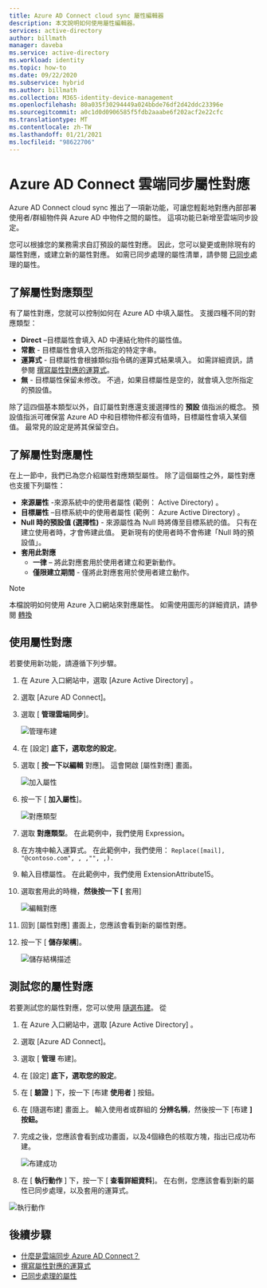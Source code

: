 ```yaml
---
title: Azure AD Connect cloud sync 屬性編輯器
description: 本文說明如何使用屬性編輯器。
services: active-directory
author: billmath
manager: daveba
ms.service: active-directory
ms.workload: identity
ms.topic: how-to
ms.date: 09/22/2020
ms.subservice: hybrid
ms.author: billmath
ms.collection: M365-identity-device-management
ms.openlocfilehash: 80a035f30294449a024bbde76df2d42ddc23396e
ms.sourcegitcommit: a0c1d0d0906585f5fdb2aaabe6f202acf2e22cfc
ms.translationtype: MT
ms.contentlocale: zh-TW
ms.lasthandoff: 01/21/2021
ms.locfileid: "98622706"
---
```

# <a name="azure-ad-connect-cloud-sync-attribute-mapping"></a>Azure AD Connect 雲端同步屬性對應

Azure AD Connect cloud sync 推出了一項新功能，可讓您輕鬆地對應內部部署使用者/群組物件與 Azure AD 中物件之間的屬性。  這項功能已新增至雲端同步設定。

您可以根據您的業務需求自訂預設的屬性對應。 因此，您可以變更或刪除現有的屬性對應，或建立新的屬性對應。  如需已同步處理的屬性清單，請參閱 [已同步](../hybrid/reference-connect-sync-attributes-synchronized.md?context=azure%2factive-directory%2fcloud-provisioning%2fcontext%2fcp-context/hybrid/reference-connect-sync-attributes-synchronized.md)處理的屬性。

## <a name="understanding-attribute-mapping-types"></a>了解屬性對應類型
有了屬性對應，您就可以控制如何在 Azure AD 中填入屬性。
支援四種不同的對應類型：

- **Direct** –目標屬性會填入 AD 中連結化物件的屬性值。
- **常數** - 目標屬性會填入您所指定的特定字串。
- **運算式** - 目標屬性會根據類似指令碼的運算式結果填入。
  如需詳細資訊，請參閱 [撰寫屬性對應的運算式](reference-expressions.md)。
- **無** - 目標屬性保留未修改。 不過，如果目標屬性是空的，就會填入您所指定的預設值。

除了這四個基本類型以外，自訂屬性對應還支援選擇性的 **預設** 值指派的概念。 預設值指派可確保當 Azure AD 中和目標物件都沒有值時，目標屬性會填入某個值。 最常見的設定是將其保留空白。

## <a name="understanding-attribute-mapping-properties"></a>了解屬性對應屬性

在上一節中，我們已為您介紹屬性對應類型屬性。
除了這個屬性之外，屬性對應也支援下列屬性：

- **來源屬性** -來源系統中的使用者屬性 (範例： Active Directory) 。
- **目標屬性** –目標系統中的使用者屬性 (範例： Azure Active Directory) 。
- **Null 時的預設值 (選擇性)** - 來源屬性為 Null 時將傳至目標系統的值。 只有在建立使用者時，才會佈建此值。 更新現有的使用者時不會佈建「Null 時的預設值」。  
- **套用此對應**
  - **一律** – 將此對應套用於使用者建立和更新動作。
  - **僅限建立期間** - 僅將此對應套用於使用者建立動作。

> [!NOTE]
> 本檔說明如何使用 Azure 入口網站來對應屬性。  如需使用圖形的詳細資訊，請參閱 [轉換](how-to-transformation.md)

## <a name="using-attribute-mapping"></a>使用屬性對應

若要使用新功能，請遵循下列步驟。

1.  在 Azure 入口網站中，選取 [Azure Active Directory]  。
2.  選取 [Azure AD Connect]。
3.  選取 [ **管理雲端同步**]。

    ![管理布建](media/how-to-install/install-6.png)

4. 在 [設定] **底下，選取您的設定**。
5. 選取 [ **按一下以編輯** 對應]。  這會開啟 [屬性對應] 畫面。

    ![加入屬性](media/how-to-attribute-mapping/mapping-6.png)

6.  按一下 [ **加入屬性**]。

    ![對應類型](media/how-to-attribute-mapping/mapping-1.png)

7. 選取 **對應類型**。  在此範例中，我們使用 Expression。
8.  在方塊中輸入運算式。  在此範例中，我們使用： `Replace([mail], "@contoso.com", , ,"", ,).`
9.  輸入目標屬性。  在此範例中，我們使用 ExtensionAttribute15。
10. 選取套用此的時機，**然後按一下 [** 套用]

    ![編輯對應](media/how-to-attribute-mapping/mapping-2a.png)

11. 回到 [屬性對應] 畫面上，您應該會看到新的屬性對應。  
12. 按一下 [ **儲存架構**]。

    ![儲存結構描述](media/how-to-attribute-mapping/mapping-3.png)

## <a name="test-your-attribute-mapping"></a>測試您的屬性對應

若要測試您的屬性對應，您可以使用 [隨選布建](how-to-on-demand-provision.md)。  從 

1. 在 Azure 入口網站中，選取 [Azure Active Directory]  。
2. 選取 [Azure AD Connect]。
3. 選取 [ **管理** 布建]。
4. 在 [設定] **底下，選取您的設定**。
5. 在 [ **驗證** ] 下，按一下 [布建 **使用者** ] 按鈕。 
6. 在 [隨選布建] 畫面上。  輸入使用者或群組的 **分辨名稱**，然後按一下 [布建 **] 按鈕。**  
7. 完成之後，您應該會看到成功畫面，以及4個綠色的核取方塊，指出已成功布建。  

    ![布建成功](media/how-to-attribute-mapping/mapping-4.png)

8. 在 [ **執行動作** ] 下，按一下 [ **查看詳細資料**]。  在右側，您應該會看到新的屬性已同步處理，以及套用的運算式。

  ![執行動作](media/how-to-attribute-mapping/mapping-5.png)

## <a name="next-steps"></a>後續步驟

- [什麼是雲端同步 Azure AD Connect？](what-is-cloud-sync.md)
- [撰寫屬性對應的運算式](reference-expressions.md)
- [已同步處理的屬性](../hybrid/reference-connect-sync-attributes-synchronized.md?context=azure%2factive-directory%2fcloud-provisioning%2fcontext%2fcp-context/hybrid/reference-connect-sync-attributes-synchronized.md)
